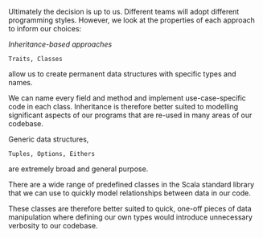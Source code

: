 Ultimately the decision is up to us. Different teams will adopt different programming styles. However, we look at the properties of each approach to
inform our choices:

*Inheritance-based approaches*
    
    Traits, Classes
    
allow us to create permanent data structures with specific types and names. 



We can name every field and method and implement use-case-specific code in each class. Inheritance
is therefore better suited to modelling significant aspects of our programs that
are re-used in many areas of our codebase.

Generic data structures, 

    Tuples, Options, Eithers 

are extremely broad and general purpose. 

There are a wide range of predefined classes in the Scala standard library that we can use to quickly model
relationships between data in our code. 

These classes are therefore better suited
to quick, one-off pieces of data manipulation where defining our own types
would introduce unnecessary verbosity to our codebase.